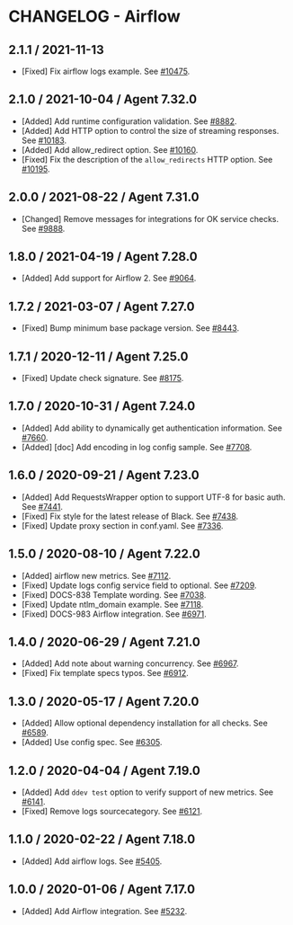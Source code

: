 # CHANGELOG - Airflow

## 2.1.1 / 2021-11-13

* [Fixed] Fix airflow logs example. See [#10475](https://github.com/DataDog/integrations-core/pull/10475).

## 2.1.0 / 2021-10-04 / Agent 7.32.0

* [Added] Add runtime configuration validation. See [#8882](https://github.com/DataDog/integrations-core/pull/8882).
* [Added] Add HTTP option to control the size of streaming responses. See [#10183](https://github.com/DataDog/integrations-core/pull/10183).
* [Added] Add allow_redirect option. See [#10160](https://github.com/DataDog/integrations-core/pull/10160).
* [Fixed] Fix the description of the `allow_redirects` HTTP option. See [#10195](https://github.com/DataDog/integrations-core/pull/10195).

## 2.0.0 / 2021-08-22 / Agent 7.31.0

* [Changed] Remove messages for integrations for OK service checks. See [#9888](https://github.com/DataDog/integrations-core/pull/9888).

## 1.8.0 / 2021-04-19 / Agent 7.28.0

* [Added] Add support for Airflow 2. See [#9064](https://github.com/DataDog/integrations-core/pull/9064).

## 1.7.2 / 2021-03-07 / Agent 7.27.0

* [Fixed] Bump minimum base package version. See [#8443](https://github.com/DataDog/integrations-core/pull/8443).

## 1.7.1 / 2020-12-11 / Agent 7.25.0

* [Fixed] Update check signature. See [#8175](https://github.com/DataDog/integrations-core/pull/8175).

## 1.7.0 / 2020-10-31 / Agent 7.24.0

* [Added] Add ability to dynamically get authentication information. See [#7660](https://github.com/DataDog/integrations-core/pull/7660).
* [Added] [doc] Add encoding in log config sample. See [#7708](https://github.com/DataDog/integrations-core/pull/7708).

## 1.6.0 / 2020-09-21 / Agent 7.23.0

* [Added] Add RequestsWrapper option to support UTF-8 for basic auth. See [#7441](https://github.com/DataDog/integrations-core/pull/7441).
* [Fixed] Fix style for the latest release of Black. See [#7438](https://github.com/DataDog/integrations-core/pull/7438).
* [Fixed] Update proxy section in conf.yaml. See [#7336](https://github.com/DataDog/integrations-core/pull/7336).

## 1.5.0 / 2020-08-10 / Agent 7.22.0

* [Added] airflow new metrics. See [#7112](https://github.com/DataDog/integrations-core/pull/7112).
* [Fixed] Update logs config service field to optional. See [#7209](https://github.com/DataDog/integrations-core/pull/7209).
* [Fixed] DOCS-838 Template wording. See [#7038](https://github.com/DataDog/integrations-core/pull/7038).
* [Fixed] Update ntlm_domain example. See [#7118](https://github.com/DataDog/integrations-core/pull/7118).
* [Fixed] DOCS-983 Airflow integration. See [#6971](https://github.com/DataDog/integrations-core/pull/6971).

## 1.4.0 / 2020-06-29 / Agent 7.21.0

* [Added] Add note about warning concurrency. See [#6967](https://github.com/DataDog/integrations-core/pull/6967).
* [Fixed] Fix template specs typos. See [#6912](https://github.com/DataDog/integrations-core/pull/6912).

## 1.3.0 / 2020-05-17 / Agent 7.20.0

* [Added] Allow optional dependency installation for all checks. See [#6589](https://github.com/DataDog/integrations-core/pull/6589).
* [Added] Use config spec. See [#6305](https://github.com/DataDog/integrations-core/pull/6305).

## 1.2.0 / 2020-04-04 / Agent 7.19.0

* [Added] Add `ddev test` option to verify support of new metrics. See [#6141](https://github.com/DataDog/integrations-core/pull/6141).
* [Fixed] Remove logs sourcecategory. See [#6121](https://github.com/DataDog/integrations-core/pull/6121).

## 1.1.0 / 2020-02-22 / Agent 7.18.0

* [Added] Add airflow logs. See [#5405](https://github.com/DataDog/integrations-core/pull/5405).

## 1.0.0 / 2020-01-06 / Agent 7.17.0

* [Added] Add Airflow integration. See [#5232](https://github.com/DataDog/integrations-core/pull/5232).

